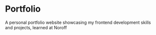 # Portfolio
A personal portfolio website showcasing my frontend development skills and projects, learned at Noroff
